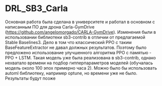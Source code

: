 # DRL_SB3_Carla
Основная работа была сделана в университете и работал в основном с написанным ПО для дрона Carla-GymDrive (https://github.com/angelomorgado/CARLA-GymDrive). Изменения были в использовании библиотеки sb3-contrib в отличии от предлагаемой Stable Baselines3. Дело в том что классический PPO с таким BaseFeatureExtractor не давал должных результатов. Поэтому было предложено использование улучшенного алгоритма PPO с памятью - PPO + LSTM. Такая модель уже была реализована в sb3-contrib, однако нехватало времени на подбор гипперпараметров моделей (обучалась модель около 100 эпох примерно часа 2). Можно было бы использовать automl библиотеку, например optune, но времени уже не было. 
Результаты будут позже
